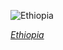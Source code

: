 
![Ethiopia](https://www.gstatic.com/prettyearth/assets/full/2340.jpg)

*[Ethiopia](https://www.google.com/maps/@14.241522,40.298383,17z/data=!3m1!1e3)*
